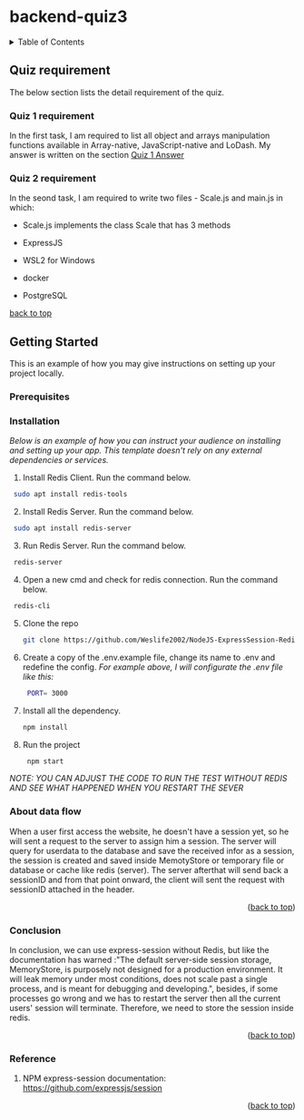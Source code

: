 # backend-quiz3

<!-- TABLE OF CONTENTS -->
<details>
  <summary>Table of Contents</summary>
  <ol>
    <li>
      <a href="#overview">Quiz requirement</a>
      <ul>
        <li><a href="#quiz1-requirement">Quiz 1 Requirement</a></li>
        <li><a href="#quiz2-requirement">Quiz 2 Requirement</a></li>
      </ul>
    </li>
    <li>
      <a href="#quiz1">Quiz 1 Answer</a>
      <ul>
        <li><a href="#JS-native">JS Native</a></li>
        <li><a href="#Array-native">Array Native</a></li>
        <li><a href="#LoDash">LoDash</a></li>
        <li><a href="#Comparison">Comparison between JS Native, Array Native and LoDash</a></li>
      </ul>
    </li>
    <li>
      <a href="#quiz2">Quiz 2</a>
      <ul>
        <li><a href="#prerequisites">Prerequisites</a></li>
        <li><a href="#installation">Installation</a></li>
        <li><a href="#conclusion">Conclusion</a></li>
        <li><a href="#Reference">Reference</a></li>
      </ul>
    </li>
  </ol>
</details>

<!-- overview -->
## Quiz requirement

The below section lists the detail requirement of the quiz.

### Quiz 1 requirement

In the first task, I am required to list all object and arrays manipulation functions available in Array-native, JavaScript-native and LoDash.
My answer is written on the section [Quiz 1 Answer]("#quiz1")
### Quiz 2 requirement

In the seond task, I am required to write two files - Scale.js and main.js in which:

* Scale.js implements the class Scale that has 3 methods

* ExpressJS
* WSL2 for Windows
* docker
* PostgreSQL

[back to top]("#top")

<!-- GETTING STARTED -->
## Getting Started

This is an example of how you may give instructions on setting up your project locally.

### Prerequisites

### Installation

_Below is an example of how you can instruct your audience on installing and setting up your app. This template doesn't rely on any external dependencies or services._

1. Install Redis Client.
Run the command below.

  ```sh
   sudo apt install redis-tools
   ```

2. Install Redis Server.
Run the command below.

  ```sh
   sudo apt install redis-server
   ```

3. Run Redis Server.
Run the command below.

  ```sh
   redis-server
   ```

4. Open a new cmd and check for redis connection.
Run the command below.

  ```sh
   redis-cli
   ```

5. Clone the repo

   ```sh
   git clone https://github.com/Weslife2002/NodeJS-ExpressSession-Redis.git
   ```

6. Create a copy of the .env.example file, change its name to .env and redefine the config.
_For example above, I will configurate the .env file like this:_

   ```sh
    PORT= 3000
   ```

7. Install all the dependency.

   ```sh
   npm install
   ```

8. Run the project

   ```sh
    npm start
   ```

_NOTE: YOU CAN ADJUST THE CODE TO RUN THE TEST WITHOUT REDIS AND SEE WHAT HAPPENED WHEN YOU RESTART THE SEVER_

### About data flow

When a user first access the website, he doesn't have a session yet, so he will sent a request to the server to assign him a session. The server will query for userdata to the database and save the received infor as a session, the session is created and saved inside MemotyStore or temporary file or database or cache like redis (server). The server afterthat will send back a sessionID and from that point onward, the client will sent the request with sessionID attached in the header.
<p align="right">(<a href="#top">back to top</a>)</p>

### Conclusion

In conclusion, we can use express-session without Redis, but like the documentation has warned :"The default server-side session storage, MemoryStore, is purposely not designed for a production environment. It will leak memory under most conditions, does not scale past a single process, and is meant for debugging and developing.", besides, if some processes go wrong and we has to restart the server then all the current users' session will terminate. Therefore, we need to store the session inside redis.
<p align="right">(<a href="#top">back to top</a>)</p>

### Reference

1. NPM express-session documentation:   <https://github.com/expressjs/session>

<p align="right">(<a href="#top">back to top</a>)</p>
